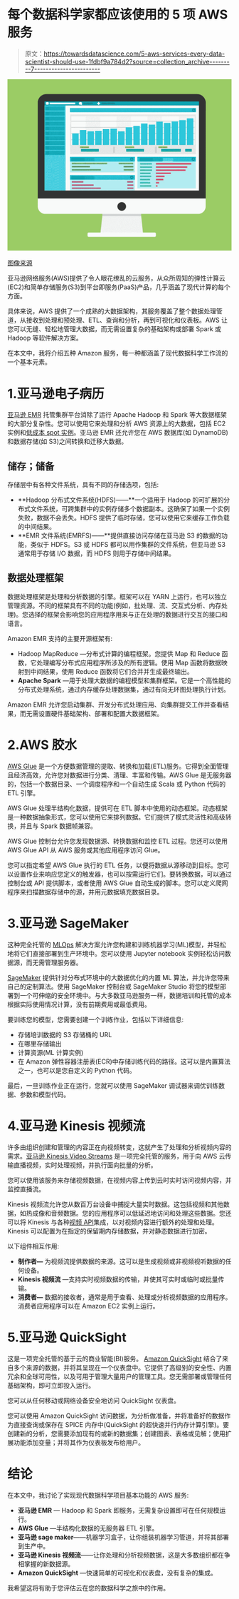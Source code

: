 # 每个数据科学家都应该使用的 5 项 AWS 服务

> 原文：<https://towardsdatascience.com/5-aws-services-every-data-scientist-should-use-1fdbf9a784d2?source=collection_archive---------7----------------------->

![](img/fefb568f3f05b08fd477b4d851c12ba1.png)

[图像来源](https://pixabay.com/vectors/statistic-wordpress-web-data-1820320/)

亚马逊网络服务(AWS)提供了令人眼花缭乱的云服务，从众所周知的弹性计算云(EC2)和简单存储服务(S3)到平台即服务(PaaS)产品，几乎涵盖了现代计算的每个方面。

具体来说，AWS 提供了一个成熟的大数据架构，其服务覆盖了整个数据处理管道，从接收到处理和预处理、ETL、查询和分析，再到可视化和仪表板。AWS 让您可以无缝、轻松地管理大数据，而无需设置复杂的基础架构或部署 Spark 或 Hadoop 等软件解决方案。

在本文中，我将介绍五种 Amazon 服务，每一种都涵盖了现代数据科学工作流的一个基本元素。

# 1.亚马逊电子病历

[亚马逊 EMR](https://aws.amazon.com/emr/) 托管集群平台消除了运行 Apache Hadoop 和 Spark 等大数据框架的大部分复杂性。您可以使用它来处理和分析 AWS 资源上的大数据，包括 EC2 实例和[低成本 spot 实例](https://spot.io/what-are-ec2-spot-instances/)。亚马逊 EMR 还允许您在 AWS 数据库(如 DynamoDB)和数据存储(如 S3)之间转换和迁移大数据。

## 储存；储备

存储层中有各种文件系统，具有不同的存储选项，包括:

*   **Hadoop 分布式文件系统(HDFS)——**一个适用于 Hadoop 的可扩展的分布式文件系统，可跨集群中的实例存储多个数据副本。这确保了如果一个实例失败，数据不会丢失。HDFS 提供了临时存储，您可以使用它来缓存工作负载的中间结果。
*   **EMR 文件系统(EMRFS)——**提供直接访问存储在亚马逊 S3 的数据的功能，类似于 HDFS。S3 或 HDFS 都可以用作集群的文件系统，但亚马逊 S3 通常用于存储 I/O 数据，而 HDFS 则用于存储中间结果。

## 数据处理框架

数据处理框架是处理和分析数据的引擎。框架可以在 YARN 上运行，也可以独立管理资源。不同的框架具有不同的功能(例如，批处理、流、交互式分析、内存处理)。您选择的框架会影响您的应用程序用来与正在处理的数据进行交互的接口和语言。

Amazon EMR 支持的主要开源框架有:

*   Hadoop MapReduce —分布式计算的编程框架。您提供 Map 和 Reduce 函数，它处理编写分布式应用程序所涉及的所有逻辑。使用 Map 函数将数据映射到中间结果，使用 Reduce 函数将它们合并并生成最终输出。
*   **Apache Spark** —用于处理大数据的编程模型和集群框架。它是一个高性能的分布式处理系统，通过内存缓存处理数据集，通过有向无环图处理执行计划。

Amazon EMR 允许您启动集群、开发分布式处理应用、向集群提交工作并查看结果，而无需设置硬件基础架构、部署和配置大数据框架。

# 2.AWS 胶水

[AWS Glue](https://aws.amazon.com/glue/) 是一个方便数据管理的提取、转换和加载(ETL)服务。它得到全面管理且经济高效，允许您对数据进行分类、清理、丰富和传输。AWS Glue 是无服务器的，包括一个数据目录、一个调度程序和一个自动生成 Scala 或 Python 代码的 ETL 引擎。

AWS Glue 处理半结构化数据，提供可在 ETL 脚本中使用的动态框架。动态框架是一种数据抽象形式，您可以使用它来排列数据。它们提供了模式灵活性和高级转换，并且与 Spark 数据帧兼容。

AWS Glue 控制台允许您发现数据源、转换数据和监控 ETL 过程。您还可以使用 AWS Glue API 从 AWS 服务或其他应用程序访问 Glue。

您可以指定希望 AWS Glue 执行的 ETL 任务，以便将数据从源移动到目标。您可以设置作业来响应您定义的触发器，也可以按需运行它们。要转换数据，可以通过控制台或 API 提供脚本，或者使用 AWS Glue 自动生成的脚本。您可以定义爬网程序来扫描数据存储中的源，并用元数据填充数据目录。

# 3.亚马逊 SageMaker

这种完全托管的 [MLOps](https://www.run.ai/guides/machine-learning-operations/) 解决方案允许您构建和训练机器学习(ML)模型，并轻松地将它们直接部署到生产环境中。您可以使用 Jupyter notebook 实例轻松访问数据源，而无需管理服务器。

[SageMaker](https://aws.amazon.com/sagemaker/) 提供针对分布式环境中的大数据优化的内置 ML 算法，并允许您带来自己的定制算法。使用 SageMaker 控制台或 SageMaker Studio 将您的模型部署到一个可伸缩的安全环境中。与大多数亚马逊服务一样，数据培训和托管的成本根据实际使用情况计算，没有前期费用或最低费用。

要训练您的模型，您需要创建一个训练作业，包括以下详细信息:

*   存储培训数据的 S3 存储桶的 URL
*   在哪里存储输出
*   计算资源(ML 计算实例)
*   在 Amazon 弹性容器注册表(ECR)中存储训练代码的路径。这可以是内置算法之一，也可以是您自定义的 Python 代码。

最后，一旦训练作业正在运行，您就可以使用 SageMaker 调试器来调优训练数据、参数和模型代码。

# 4.亚马逊 Kinesis 视频流

许多由组织创建和管理的内容正在向视频转变，这就产生了处理和分析视频内容的需求。[亚马逊 Kinesis Video Streams](https://aws.amazon.com/kinesis/video-streams/) 是一项完全托管的服务，用于向 AWS 云传输直播视频，实时处理视频，并执行面向批量的分析。

您可以使用该服务来存储视频数据，在视频内容上传到云时实时访问视频内容，并监控直播流。

Kinesis 视频流允许您从数百万台设备中捕捉大量实时数据。这包括视频和其他数据，如热成像和音频数据。您的应用程序可以低延迟地访问和处理这些数据。您还可以将 Kinesis 与各种[视频 API](https://cloudinary.com/video_api)集成，以对视频内容进行额外的处理和处理。Kinesis 可以配置为在指定的保留期内存储数据，并对静态数据进行加密。

以下组件相互作用:

*   **制作者—** 为视频流提供数据的来源。这可以是生成视频或非视频视听数据的任何设备。
*   **Kinesis 视频流** —支持实时视频数据的传输，并使其可实时或临时或批量传输。
*   **消费者—** 数据的接收者，通常是用于查看、处理或分析视频数据的应用程序。消费者应用程序可以在 Amazon EC2 实例上运行。

# 5.亚马逊 QuickSight

这是一项完全托管的基于云的商业智能(BI)服务。 [Amazon QuickSight](https://aws.amazon.com/quicksight/) 结合了来自多个来源的数据，并将其呈现在一个仪表盘中。它提供了高级别的安全性、内置冗余和全球可用性，以及可用于管理大量用户的管理工具。您无需部署或管理任何基础架构，即可立即投入运行。

您可以从任何移动或网络设备安全地访问 QuickSight 仪表盘。

您可以使用 Amazon QuickSight 访问数据，为分析做准备，并将准备好的数据作为直接查询或保存在 SPICE 内存中(QuickSight 的超快速并行内存计算引擎)。要创建新的分析，您需要添加现有的或新的数据集；创建图表、表格或见解；使用扩展功能添加变量；并将其作为仪表板发布给用户。

# 结论

在本文中，我讨论了实现现代数据科学项目基本功能的 AWS 服务:

*   **亚马逊 EMR** — Hadoop 和 Spark 即服务，无需复杂设置即可在任何规模运行。
*   **AWS Glue** —半结构化数据的无服务器 ETL 引擎。
*   **亚马逊 sage maker**——机器学习盒子，让你组装机器学习管道，并将其部署到生产中。
*   **亚马逊 Kinesis 视频流**——让你处理和分析视频数据，这是大多数组织都在争相掌握的新数据源。
*   **Amazon QuickSight** —快速简单的可视化和仪表盘，没有复杂的集成。

我希望这将有助于您评估云在您的数据科学之旅中的作用。